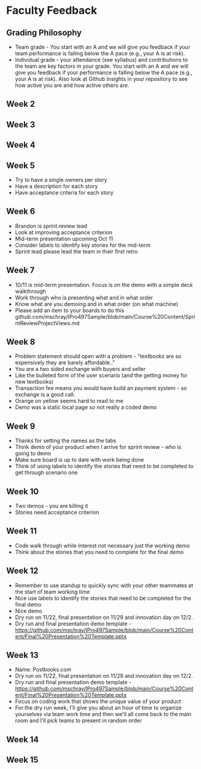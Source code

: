 # Faculty Feedback #

## Grading Philosophy ##
- Team grade - You start with an A and we will give you feedback if your team performance is falling below the A pace (e.g., your A is at risk).
- Individual grade - your attendance (see syllabus) and contributions to the team are key factors in your grade.  You start with an A and we will give you feedback if your performance is falling below the A pace (e.g., your A is at risk).  Also look at Github Insights in your repository to see how active you are and how active others are.

## Week 2 ##

## Week 3 ##

## Week 4 ##

## Week 5 ##
- Try to have a single owners per story
- Have a description for each story
- Have acceptance criteria for each story

## Week 6 ##

- Brandon is sprint review lead
- Look at improving acceptance criterion
- Mid-term presentation upcoming Oct 11
- Consider labels to identify key stories for the mid-term
- Sprint lead please lead the team in their first retro

## Week 7 ##
- 10/11 is mid-term presentation.  Focus is on the demo with a simple deck walkthrough
- Work through who is presenting what and in what order
- Know what are you demoing and in what order (on what machine)
- Please add an item to your boards to do this github.com/mschray/IPro497Sample/blob/main/Course%20Content/SprintReviewProjectViews.md

## Week 8 ##
- Problem statement should open with a problem - "textbooks are so expensively they are barely affordable.."
- You are a two sided exchange with buyers and seller
- Like the bulleted form of the user scenario (and the getting money for new textbooks)
- Transaction fee means you would have build an payment system - so exchange is a good call.
- Orange on yellow seems hard to read to me
- Demo was a static local page so not really a coded demo

## Week 9 ##
- Thanks for setting the names as the tabs
- Think demo of your product when I arrive for sprint review - who is going to demo
- Make sure board is up to date with work being done
- Think of using labels to identify the stories that need to be completed to get through scenario one

## Week 10 ##
- Two demos - you are killing it
- Stories need acceptance criterion

## Week 11 ##
- Code walk through while interest not necessary just the working demo
- Think about the stories that you need to complete for the final demo

## Week 12 ##
- Remember to use standup to quickly sync with your other teammates at the start of team working time
- Nice use labels to identify the stories that need to be completed for the final demo
- Nice demo
- Dry run on 11/22, final presentation on 11/29 and innovation day on 12/2.
- Dry run and final presentation demo template - https://github.com/mschray/IPro497Sample/blob/main/Course%20Content/Final%20Presentation%20Template.pptx

## Week 13 ##
- Name: Postbooks.com
- Dry run on 11/22, final presentation on 11/29 and innovation day on 12/2.
- Dry run and final presentation demo template - https://github.com/mschray/IPro497Sample/blob/main/Course%20Content/Final%20Presentation%20Template.pptx
- Focus on coding work that shows the unique value of your product
- For the dry run week, I'll give you about an hour of time to organize yourselves via team work time and then we'll all come back to the main room and I'll pick teams to present in random order

## Week 14 ##

## Week 15 ##
